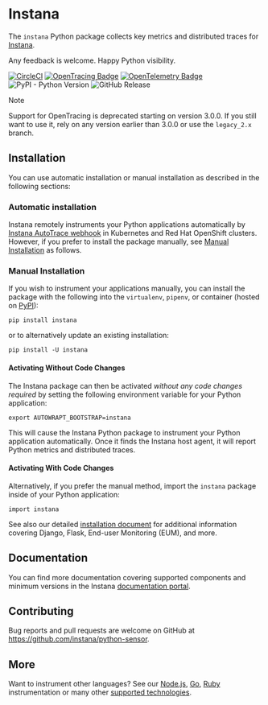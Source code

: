 # Instana

The `instana` Python package collects key metrics and distributed traces for [Instana].

Any feedback is welcome.  Happy Python visibility.

[![CircleCI](https://circleci.com/gh/instana/python-sensor/tree/main.svg?style=svg)](https://circleci.com/gh/instana/python-sensor/tree/main)
[![OpenTracing Badge](https://img.shields.io/badge/OpenTracing-disabled-red.svg)](http://opentracing.io)
[![OpenTelemetry Badge](https://img.shields.io/badge/OpenTelemetry-enabled-blue.svg)](http://opentelemetry.io)
![PyPI - Python Version](https://img.shields.io/pypi/pyversions/instana)
![GitHub Release](https://img.shields.io/github/v/release/instana/python-sensor)

> [!NOTE]
> Support for OpenTracing is deprecated starting on version 3.0.0. If you still want to use it, rely on any version earlier than 3.0.0 or use the `legacy_2.x` branch.

## Installation

You can use automatic installation or manual installation as described in the following sections:

### Automatic installation

Instana remotely instruments your Python applications automatically by [Instana AutoTrace webhook] in Kubernetes and Red Hat OpenShift clusters. However, if you prefer to install the package manually, see [Manual Installation](#manual-installation) as follows.

###  Manual Installation

If you wish to instrument your applications manually, you can install the package with the following into the `virtualenv`, `pipenv`, or container (hosted on [PyPI]):

    pip install instana

or to alternatively update an existing installation:

    pip install -U instana

#### Activating Without Code Changes

The Instana package can then be activated _without any code changes required_ by setting the following environment variable for your Python application:

    export AUTOWRAPT_BOOTSTRAP=instana

This will cause the Instana Python package to instrument your Python application automatically. Once it finds the Instana host agent, it will report Python metrics and distributed traces.

#### Activating With Code Changes

Alternatively, if you prefer the manual method, import the `instana` package inside of your Python application:

    import instana

See also our detailed [installation document] for additional information covering Django, Flask, End-user Monitoring (EUM), and more.

## Documentation

You can find more documentation covering supported components and minimum versions in the Instana [documentation portal].

## Contributing

Bug reports and pull requests are welcome on GitHub at https://github.com/instana/python-sensor.

## More

Want to instrument other languages?  See our [Node.js], [Go], [Ruby] instrumentation or many other [supported technologies].

<!-- Reference links -->
[Instana]: https://www.instana.com/ "IBM Instana Observability"
[Instana AutoTrace webhook]: https://www.ibm.com/docs/en/instana-observability/current?topic=kubernetes-instana-autotrace-webhook "Instana AutoTrace webhook"
[configuration page]: https://www.ibm.com/docs/en/instana-observability/current?topic=package-python-configuration-configuring-instana#general "Instana Python package configuration"
[PyPI]: https://pypi.python.org/pypi/instana "Instana package at PyPI"
[installation document]: https://www.ibm.com/docs/en/instana-observability/current?topic=technologies-monitoring-python-instana-python-package#installation-methods "Instana Python package installation methods"
[documentation portal]: https://ibm.biz/monitoring-python "Monitoring Python - IBM documentation"
[Node.js]: https://github.com/instana/nodejs "Instana Node.JS Tracer"
[Go]: https://github.com/instana/golang-sensor "Instana Go Tracer"
[Ruby]: https://github.com/instana/ruby-sensor "Instana Ruby Tracer"
[supported technologies]: https://www.instana.com/supported-technologies/ "Instana supported technologies"

